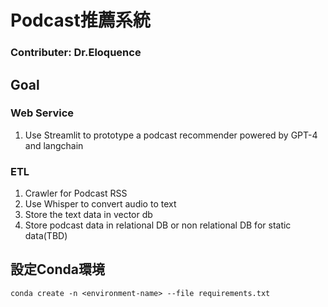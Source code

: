 # Podcast推薦系統

### Contributer: Dr.Eloquence

## Goal

### Web Service
1. Use Streamlit to prototype a podcast recommender powered by GPT-4 and langchain

### ETL
1. Crawler for Podcast RSS
2. Use Whisper to convert audio to text
3. Store the text data in vector db
4. Store podcast data in relational DB or non relational DB for static data(TBD)


## 設定Conda環境
```
conda create -n <environment-name> --file requirements.txt
```